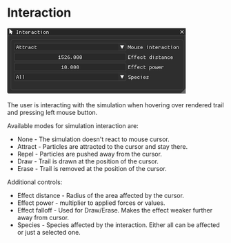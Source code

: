 # Interaction
![img.png](imgs/interaction_ui.png)

The user is interacting with the simulation when hovering over rendered trail and pressing left mouse button.

Available modes for simulation interaction are:
  * None - The simulation doesn't react to mouse cursor.
  * Attract - Particles are attracted to the cursor and stay there.
  * Repel - Particles are pushed away from the cursor.
  * Draw - Trail is drawn at the position of the cursor.
  * Erase - Trail is removed at the position of the cursor.

Additional controls:
  * Effect distance - Radius of the area affected by the cursor.
  * Effect power - multiplier to applied forces or values.
  * Effect falloff - Used for Draw/Erase. Makes the effect weaker further away from cursor.
  * Species - Species affected by the interaction. Either all can be affected or just a selected one.